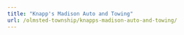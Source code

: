 ```yaml
---
title: "Knapp's Madison Auto and Towing"
url: /olmsted-township/knapps-madison-auto-and-towing/
---
```

